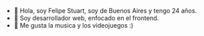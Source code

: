 - 👋 Hola, soy Felipe Stuart, soy de Buenos Aires y tengo 24 años.
- 👀 Soy desarrollador web, enfocado en el frontend.
- 🌱 Me gusta la musica y los videojuegos :)
